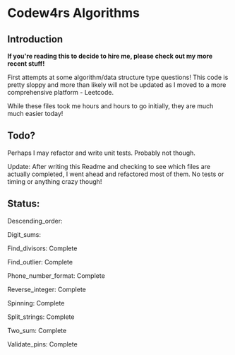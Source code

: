 # Codew4rs Algorithms

## Introduction

**If you're reading this to decide to hire me, please check out my more recent stuff!**

First attempts at some algorithm/data structure type questions! This code is pretty sloppy and more than likely will not be updated as I moved to a more comprehensive platform - Leetcode.

While these files took me hours and hours to go initially, they are much much easier today!

## Todo?

Perhaps I may refactor and write unit tests. Probably not though.

Update: After writing this Readme and checking to see which files are actually completed, I went ahead and refactored most of them. No tests or timing or anything crazy though!


## Status:

Descending_order:

Digit_sums:

Find_divisors: Complete

Find_outlier: Complete

Phone_number_format: Complete

Reverse_integer: Complete

Spinning: Complete

Split_strings: Complete

Two_sum: Complete

Validate_pins: Complete